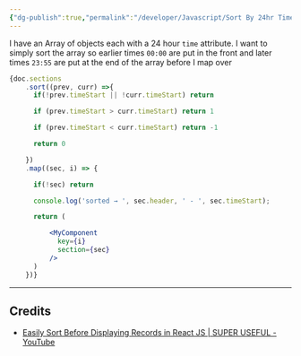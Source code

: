 ```yaml
---
{"dg-publish":true,"permalink":"/developer/Javascript/Sort By 24hr Time/","noteIcon":""}
---
```


I have an Array of objects each with a 24 hour `time` attribute. I want to simply sort the array so earlier times `00:00` are put in the front and later times `23:55` are put at the end of the array before I map over 

```jsx
{doc.sections
    .sort((prev, curr) =>{
      if(!prev.timeStart || !curr.timeStart) return

      if (prev.timeStart > curr.timeStart) return 1

      if (prev.timeStart < curr.timeStart) return -1

      return 0

    })
    .map((sec, i) => {

      if(!sec) return 

      console.log('sorted → ', sec.header, ' - ', sec.timeStart);

      return (

          <MyComponent 
            key={i}
            section={sec} 
          />
      )
    })}
```

---
## Credits 
- [Easily Sort Before Displaying Records in React JS | SUPER USEFUL - YouTube](https://www.youtube.com/watch?v=zZzcnmU_LoU)